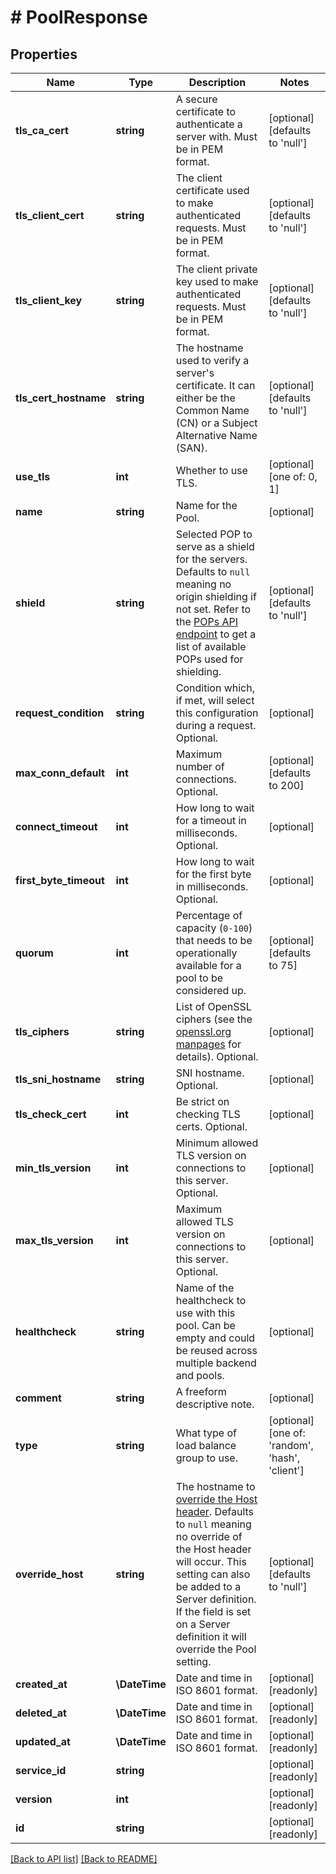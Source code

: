 # # PoolResponse

## Properties

Name | Type | Description | Notes
------------ | ------------- | ------------- | -------------
**tls_ca_cert** | **string** | A secure certificate to authenticate a server with. Must be in PEM format. | [optional]  [defaults to 'null']
**tls_client_cert** | **string** | The client certificate used to make authenticated requests. Must be in PEM format. | [optional]  [defaults to 'null']
**tls_client_key** | **string** | The client private key used to make authenticated requests. Must be in PEM format. | [optional]  [defaults to 'null']
**tls_cert_hostname** | **string** | The hostname used to verify a server&#39;s certificate. It can either be the Common Name (CN) or a Subject Alternative Name (SAN). | [optional]  [defaults to 'null']
**use_tls** | **int** | Whether to use TLS. | [optional]  [one of: 0, 1]
**name** | **string** | Name for the Pool. | [optional] 
**shield** | **string** | Selected POP to serve as a shield for the servers. Defaults to `null` meaning no origin shielding if not set. Refer to the [POPs API endpoint](/reference/api/utils/pops/) to get a list of available POPs used for shielding. | [optional]  [defaults to 'null']
**request_condition** | **string** | Condition which, if met, will select this configuration during a request. Optional. | [optional] 
**max_conn_default** | **int** | Maximum number of connections. Optional. | [optional]  [defaults to 200]
**connect_timeout** | **int** | How long to wait for a timeout in milliseconds. Optional. | [optional] 
**first_byte_timeout** | **int** | How long to wait for the first byte in milliseconds. Optional. | [optional] 
**quorum** | **int** | Percentage of capacity (`0-100`) that needs to be operationally available for a pool to be considered up. | [optional]  [defaults to 75]
**tls_ciphers** | **string** | List of OpenSSL ciphers (see the [openssl.org manpages](https://www.openssl.org/docs/man1.1.1/man1/ciphers.html) for details). Optional. | [optional] 
**tls_sni_hostname** | **string** | SNI hostname. Optional. | [optional] 
**tls_check_cert** | **int** | Be strict on checking TLS certs. Optional. | [optional] 
**min_tls_version** | **int** | Minimum allowed TLS version on connections to this server. Optional. | [optional] 
**max_tls_version** | **int** | Maximum allowed TLS version on connections to this server. Optional. | [optional] 
**healthcheck** | **string** | Name of the healthcheck to use with this pool. Can be empty and could be reused across multiple backend and pools. | [optional] 
**comment** | **string** | A freeform descriptive note. | [optional] 
**type** | **string** | What type of load balance group to use. | [optional]  [one of: 'random', 'hash', 'client']
**override_host** | **string** | The hostname to [override the Host header](https://docs.fastly.com/en/guides/specifying-an-override-host). Defaults to `null` meaning no override of the Host header will occur. This setting can also be added to a Server definition. If the field is set on a Server definition it will override the Pool setting. | [optional]  [defaults to 'null']
**created_at** | **\DateTime** | Date and time in ISO 8601 format. | [optional] [readonly] 
**deleted_at** | **\DateTime** | Date and time in ISO 8601 format. | [optional] [readonly] 
**updated_at** | **\DateTime** | Date and time in ISO 8601 format. | [optional] [readonly] 
**service_id** | **string** |  | [optional] [readonly] 
**version** | **int** |  | [optional] [readonly] 
**id** | **string** |  | [optional] [readonly] 


[[Back to API list]](../../README.md#endpoints) [[Back to README]](../../README.md)
